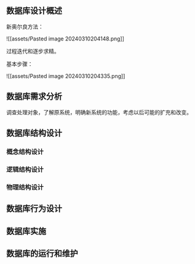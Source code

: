 ## 数据库设计概述

新奥尔良方法：

![[assets/Pasted image 20240310204148.png]]

过程迭代和逐步求精。


基本步骤：

![[assets/Pasted image 20240310204335.png]]


## 数据库需求分析

调查处理对象，了解原系统，明确新系统的功能，考虑以后可能的扩充和改变。

## 数据库结构设计




### 概念结构设计



### 逻辑结构设计



### 物理结构设计


## 数据库行为设计



## 数据库实施



## 数据库的运行和维护


